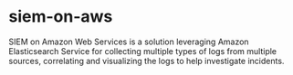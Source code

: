# siem-on-aws
SIEM on Amazon Web Services is a solution leveraging Amazon Elasticsearch Service for collecting multiple types of logs from multiple sources, correlating and visualizing the logs to help investigate incidents. 
